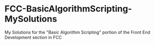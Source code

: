 # FCC-BasicAlgorithmScripting-MySolutions
My Solutions for the "Basic Algorithm Scripting" portion of the Front End Development section in FCC
